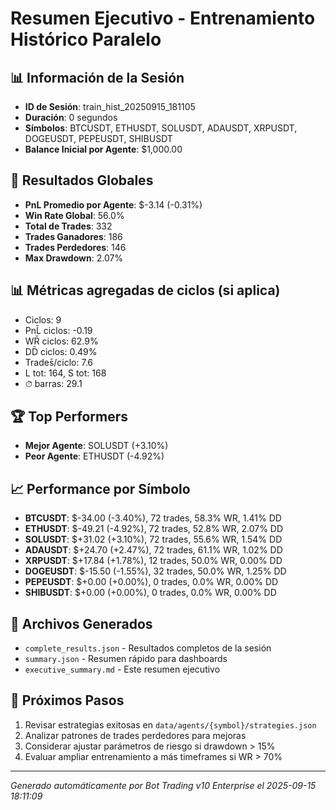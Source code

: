 # Resumen Ejecutivo - Entrenamiento Histórico Paralelo

## 📊 Información de la Sesión
- **ID de Sesión**: train_hist_20250915_181105
- **Duración**: 0 segundos
- **Símbolos**: BTCUSDT, ETHUSDT, SOLUSDT, ADAUSDT, XRPUSDT, DOGEUSDT, PEPEUSDT, SHIBUSDT
- **Balance Inicial por Agente**: $1,000.00

## 🎯 Resultados Globales
- **PnL Promedio por Agente**: $-3.14 (-0.31%)
- **Win Rate Global**: 56.0%
- **Total de Trades**: 332
- **Trades Ganadores**: 186
- **Trades Perdedores**: 146
- **Max Drawdown**: 2.07%

## 📊 Métricas agregadas de ciclos (si aplica)
- Ciclos: 9
- PnL̄ ciclos: -0.19
- WR̄ ciclos: 62.9%
- DD̄ ciclos: 0.49%
- Trades̄/ciclo: 7.6
- L tot: 164, S tot: 168
- ⏱̄ barras: 29.1


## 🏆 Top Performers
- **Mejor Agente**: SOLUSDT (+3.10%)
- **Peor Agente**: ETHUSDT (-4.92%)

## 📈 Performance por Símbolo
- **BTCUSDT**: $-34.00 (-3.40%), 72 trades, 58.3% WR, 1.41% DD
- **ETHUSDT**: $-49.21 (-4.92%), 72 trades, 52.8% WR, 2.07% DD
- **SOLUSDT**: $+31.02 (+3.10%), 72 trades, 55.6% WR, 1.54% DD
- **ADAUSDT**: $+24.70 (+2.47%), 72 trades, 61.1% WR, 1.02% DD
- **XRPUSDT**: $+17.84 (+1.78%), 12 trades, 50.0% WR, 0.00% DD
- **DOGEUSDT**: $-15.50 (-1.55%), 32 trades, 50.0% WR, 1.25% DD
- **PEPEUSDT**: $+0.00 (+0.00%), 0 trades, 0.0% WR, 0.00% DD
- **SHIBUSDT**: $+0.00 (+0.00%), 0 trades, 0.0% WR, 0.00% DD

## 📁 Archivos Generados
- `complete_results.json` - Resultados completos de la sesión
- `summary.json` - Resumen rápido para dashboards
- `executive_summary.md` - Este resumen ejecutivo

## 🎯 Próximos Pasos
1. Revisar estrategias exitosas en `data/agents/{symbol}/strategies.json`
2. Analizar patrones de trades perdedores para mejoras
3. Considerar ajustar parámetros de riesgo si drawdown > 15%
4. Evaluar ampliar entrenamiento a más timeframes si WR > 70%

---
*Generado automáticamente por Bot Trading v10 Enterprise el 2025-09-15 18:11:09*
